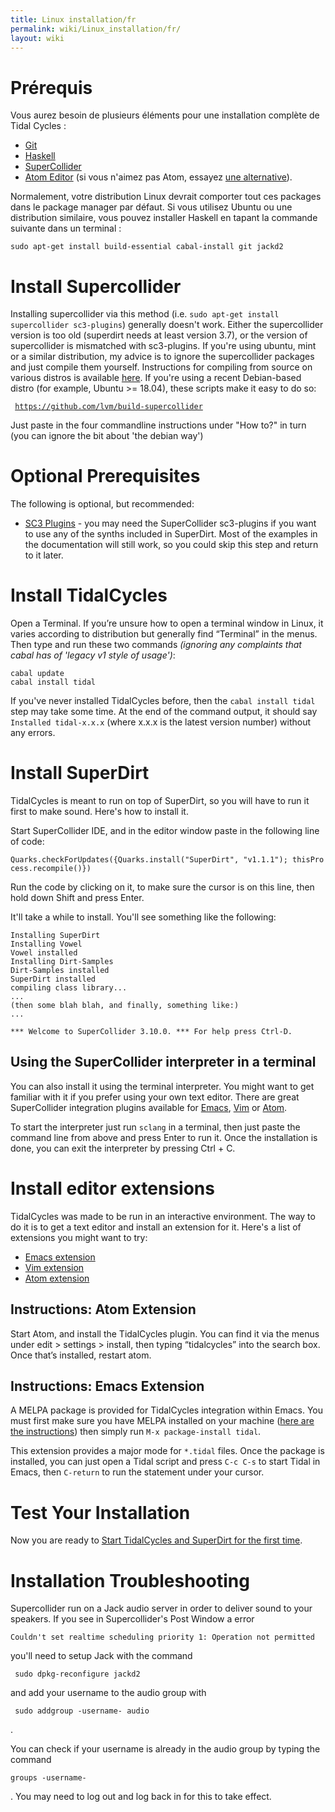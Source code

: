 ```yaml
---
title: Linux installation/fr
permalink: wiki/Linux_installation/fr/
layout: wiki
---
```


# Prérequis

Vous aurez besoin de plusieurs éléments pour une installation complète
de Tidal Cycles :

-   [Git](https://git-scm.com/)
-   [Haskell](https://www.haskell.org/platform/)
-   [SuperCollider](http://supercollider.github.io/download)
-   [Atom Editor](https://atom.io/) (si vous n'aimez pas Atom, essayez [
    une alternative](/wiki/List_of_tidal_editors "wikilink")).

Normalement, votre distribution Linux devrait comporter tout ces
packages dans le package manager par défaut. Si vous utilisez Ubuntu ou
une distribution similaire, vous pouvez installer Haskell en tapant la
commande suivante dans un terminal :

`sudo apt-get install build-essential cabal-install git jackd2`

# Install Supercollider

Installing supercollider via this method (i.e.
`sudo apt-get install supercollider sc3-plugins`) generally doesn't
work. Either the supercollider version is too old (superdirt needs at
least version 3.7), or the version of supercollider is mismatched with
sc3-plugins. If you're using ubuntu, mint or a similar distribution, my
advice is to ignore the supercollider packages and just compile them
yourself. Instructions for compiling from source on various distros is
available
[here](https://supercollider.github.io/development/building.html). If
you're using a recent Debian-based distro (for example, Ubuntu &gt;=
18.04), these scripts make it easy to do so:

` `[`https://github.com/lvm/build-supercollider`](https://github.com/lvm/build-supercollider)

Just paste in the four commandline instructions under "How to?" in turn
(you can ignore the bit about 'the debian way')

# Optional Prerequisites

The following is optional, but recommended:

-   [SC3 Plugins](https://supercollider.github.io/sc3-plugins/) - you
    may need the SuperCollider sc3-plugins if you want to use any of the
    synths included in SuperDirt. Most of the examples in the
    documentation will still work, so you could skip this step and
    return to it later.

# Install TidalCycles

Open a Terminal. If you’re unsure how to open a terminal window in
Linux, it varies according to distribution but generally find “Terminal”
in the menus. Then type and run these two commands *(ignoring any
complaints that cabal has of 'legacy v1 style of usage')*:

`cabal update`  
`cabal install tidal`

If you've never installed TidalCycles before, then the
`cabal install tidal` step may take some time. At the end of the command
output, it should say `Installed tidal-x.x.x` (where x.x.x is the latest
version number) without any errors.

# Install SuperDirt

TidalCycles is meant to run on top of SuperDirt, so you will have to run
it first to make sound. Here's how to install it.

Start SuperCollider IDE, and in the editor window paste in the following
line of code:

`Quarks.checkForUpdates({Quarks.install("SuperDirt", "v1.1.1"); thisProcess.recompile()})`

Run the code by clicking on it, to make sure the cursor is on this line,
then hold down Shift and press Enter.

It'll take a while to install. You'll see something like the following:

``` plaintext
Installing SuperDirt
Installing Vowel
Vowel installed
Installing Dirt-Samples
Dirt-Samples installed
SuperDirt installed
compiling class library...
...
(then some blah blah, and finally, something like:)
...

*** Welcome to SuperCollider 3.10.0. *** For help press Ctrl-D.
```

## Using the SuperCollider interpreter in a terminal

You can also install it using the terminal interpreter. You might want
to get familiar with it if you prefer using your own text editor. There
are great SuperCollider integration plugins available for
[Emacs](https://github.com/supercollider/scel),
[Vim](https://github.com/supercollider/scvim) or
[Atom](https://atom.io/packages/supercollider).

To start the interpreter just run `sclang` in a terminal, then just
paste the command line from above and press Enter to run it. Once the
installation is done, you can exit the interpreter by pressing Ctrl + C.

# Install editor extensions

TidalCycles was made to be run in an interactive environment. The way to
do it is to get a text editor and install an extension for it. Here's a
list of extensions you might want to try:

-   [Emacs extension](https://github.com/supercollider/scel)
-   [Vim extension](https://github.com/supercollider/scvim)
-   [Atom extension](https://github.com/crucialfelix/atom-supercollider)

## Instructions: Atom Extension

Start Atom, and install the TidalCycles plugin. You can find it via the
menus under edit &gt; settings &gt; install, then typing “tidalcycles”
into the search box. Once that’s installed, restart atom.

## Instructions: Emacs Extension

A MELPA package is provided for TidalCycles integration within Emacs.
You must first make sure you have MELPA installed on your machine ([here
are the instructions](https://melpa.org/#/getting-started)) then simply
run `M-x package-install `<return>` tidal `<return>.

This extension provides a major mode for `*.tidal` files. Once the
package is installed, you can just open a Tidal script and press
`C-c C-s` to start Tidal in Emacs, then `C-return` to run the statement
under your cursor.

# Test Your Installation

Now you are ready to [Start TidalCycles and SuperDirt for the first
time](/wiki/Start_tidalcycles_and_superdirt_for_the_first_time "wikilink").

# Installation Troubleshooting

Supercollider run on a Jack audio server in order to deliver sound to
your speakers. If you see in Supercollider's Post Window a error

    Couldn't set realtime scheduling priority 1: Operation not permitted

you'll need to setup Jack with the command

     sudo dpkg-reconfigure jackd2 

and add your username to the audio group with

     sudo addgroup -username- audio 

.

You can check if your username is already in the audio group by typing
the command

    groups -username-

. You may need to log out and log back in for this to take effect.
